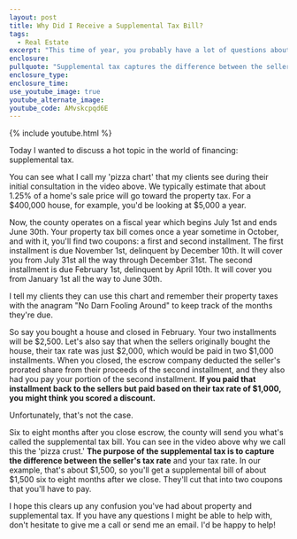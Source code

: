 ```yaml
---
layout: post
title: Why Did I Receive a Supplemental Tax Bill?
tags:
  - Real Estate
excerpt: "This time of year, you probably have a lot of questions about supplemental tax. Here's what you need to know."
enclosure:
pullquote: "Supplemental tax captures the difference between the seller's property tax rate and yours."
enclosure_type:
enclosure_time:
use_youtube_image: true
youtube_alternate_image:
youtube_code: AMvskcpqd6E
---
```



{% include youtube.html %}

Today I wanted to discuss a hot topic in the world of financing: supplemental tax.&nbsp;

You can see what I call my 'pizza chart' that my clients see during their initial consultation in the video above. We typically estimate that about 1.25% of a home's sale price will go toward the property tax. For a $400,000 house, for example, you'd be looking at $5,000 a year.

Now, the county operates on a fiscal year which begins July 1st and ends June 30th. Your property tax bill comes once a year sometime in October, and with it, you'll find two coupons: a first and second installment. The first installment is due November 1st, delinquent by December 10th. It will cover you from July 31st all the way through December 31st. The second installment is due February 1st, delinquent by April 10th. It will cover you from January 1st all the way to June 30th.&nbsp;

I tell my clients they can use this chart and remember their property taxes with the anagram "No Darn Fooling Around" to keep track of the months they're due.&nbsp;

So say you bought a house and closed in February. Your two installments will be $2,500. Let's also say that when the sellers originally bought the house, their tax rate was just $2,000, which would be paid in two $1,000 installments. When you closed, the escrow company deducted the seller's prorated share from their proceeds of the second installment, and they also had you pay your portion of the second installment. **If you paid that installment back to the sellers but paid based on their tax rate of $1,000, you might think you scored a discount.&nbsp;**

Unfortunately, that's not the case.&nbsp;

Six to eight months after you close escrow, the county will send you what's called the supplemental tax bill. You can see in the video above why we call this the 'pizza crust.' **The purpose of the supplemental tax is to capture the difference between the seller's tax rate** and your tax rate. In our example, that's about $1,500, so you'll get a supplemental bill of about $1,500 six to eight months after we close. They'll cut that into two coupons that you'll have to pay.&nbsp;

I hope this clears up any confusion you've had about property and supplemental tax. If you have any questions I might be able to help with, don't hesitate to give me a call or send me an email. I'd be happy to help!